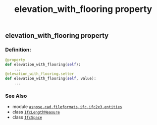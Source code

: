 ﻿---
title: elevation_with_flooring property
second_title: Aspose.CAD for Python via .NET API References
description: 
type: docs
weight: 60
url: /python-net/aspose.cad.fileformats.ifc.ifc2x3.entities/ifcspace/elevation_with_flooring/
is_root: false
---

## elevation_with_flooring property

### Definition:
```python
@property
def elevation_with_flooring(self):
    ...
@elevation_with_flooring.setter
def elevation_with_flooring(self, value):
    ...
```

### See Also
* module [`aspose.cad.fileformats.ifc.ifc2x3.entities`](../../)
* class [`IfcLengthMeasure`](/cad/python-net/aspose.cad.fileformats.ifc.ifc2x3.types/ifclengthmeasure)
* class [`IfcSpace`](/cad/python-net/aspose.cad.fileformats.ifc.ifc2x3.entities/ifcspace)
